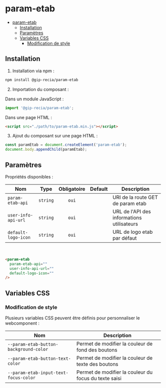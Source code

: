 # param-etab

- [param-etab](#param-etab)
  - [Installation](#installation)
  - [Paramètres](#paramètres)
  - [Variables CSS](#variables-css)
    - [Modification de style](#modification-de-style)

## Installation

1. Installation via npm :

```sh
npm install @gip-recia/param-etab
```

2. Importation du composant :

Dans un module JavaScript :

```js
import '@gip-recia/param-etab';
```

Dans une page HTML :

```html
<script src="./path/to/param-etab.min.js"></script>
```

3. Ajout du composant sur une page HTML :

```js
const paramEtab = document.createElement('param-etab');
document.body.appendChild(paramEtab);
```

## Paramètres

Propriétés disponibles :

| Nom                 |   Type   | Obligatoire | Default | Description                                |
| ------------------- | :------: | :---------: | :-----: | ------------------------------------------ |
| `param-etab-api`    | `string` |    `oui`    |         | URI de la route GET de param etab          |
| `user-info-api-url` | `string` |    `oui`    |         | URL de l'API des informations utilisateurs |
| `default-logo-icon` | `string` |    `oui`    |         | URL de logo etab par défaut                |

<br/>

```html
<param-etab
  param-etab-api="" 
  user-info-api-url="" 
  default-logo-icon=""
/>
```

## Variables CSS

### Modification de style

Plusieurs variables CSS peuvent être définis pour personnaliser le webcomponent :

| Nom                                    | Description                                           |
| -------------------------------------- | ----------------------------------------------------- |
| `--param-etab-button-background-color` | Permet de modifier la couleur de fond des boutons     |
| `--param-etab-button-text-color`       | Permet de modifier la couleur de texte des boutons    |
| `--param-etab-input-text-focus-color`  | Permet de modifier la couleur du focus du texte saisi |
